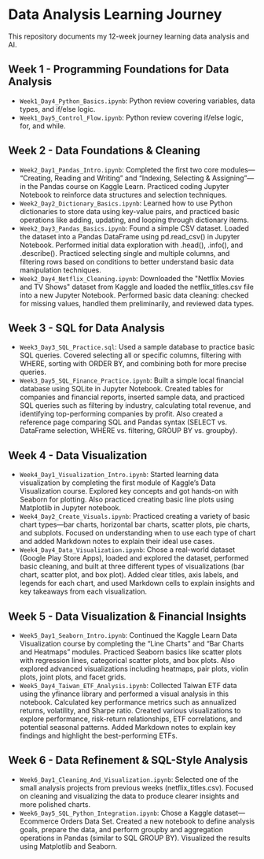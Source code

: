 # Data Analysis Learning Journey
This repository documents my 12-week journey learning data analysis and AI.

## Week 1 - Programming Foundations for Data Analysis
- `Week1_Day4_Python_Basics.ipynb`: Python review covering variables, data types, and if/else logic.
- `Week1_Day5_Control_Flow.ipynb`: Python review covering if/else logic, for, and while.

## Week 2 - Data Foundations & Cleaning
- `Week2_Day1_Pandas_Intro.ipynb`: Completed the first two core modules— “Creating, Reading and Writing” and “Indexing, Selecting & Assigning”—in the Pandas course on Kaggle Learn. Practiced coding Jupyter Notebook to reinforce data structures and selection techniques.
- `Week2_Day2_Dictionary_Basics.ipynb`: Learned how to use Python dictionaries to store data using key-value pairs, and practiced basic operations like adding, updating, and looping through dictionary items.
- `Week2_Day3_Pandas_Basics.ipynb`: Found a simple CSV dataset. Loaded the dataset into a Pandas DataFrame using pd.read_csv() in Jupyter Notebook. Performed initial data exploration with .head(), .info(), and .describe(). Practiced selecting single and multiple columns, and filtering rows based on conditions to better understand basic data manipulation techniques.
- `Week2_Day4_Netflix_Cleaning.ipynb`: Downloaded the "Netflix Movies and TV Shows" dataset from Kaggle and loaded the netflix_titles.csv file into a new Jupyter Notebook. Performed basic data cleaning: checked for missing values, handled them preliminarily, and reviewed data types.

## Week 3 - SQL for Data Analysis
- `Week3_Day3_SQL_Practice.sql`: Used a sample database to practice basic SQL queries. Covered selecting all or specific columns, filtering with WHERE, sorting with ORDER BY, and combining both for more precise queries.
- `Week3_Day5_SQL_Finance_Practice.ipynb`: Built a simple local financial database using SQLite in Jupyter Notebook. Created tables for companies and financial reports, inserted sample data, and practiced SQL queries such as filtering by industry, calculating total revenue, and identifying top-performing companies by profit. Also created a reference page comparing SQL and Pandas syntax (SELECT vs. DataFrame selection, WHERE vs. filtering, GROUP BY vs. groupby).

## Week 4 - Data Visualization
- `Week4_Day1_Visualization_Intro.ipynb`: Started learning data visualization by completing the first module of Kaggle’s Data Visualization course. Explored key concepts and got hands-on with Seaborn for plotting. Also practiced creating basic line plots using Matplotlib in Jupyter notebook.
- `Week4_Day2_Create_Visuals.ipynb`: Practiced creating a variety of basic chart types—bar charts, horizontal bar charts, scatter plots, pie charts, and subplots. Focused on understanding when to use each type of chart and added Markdown notes to explain their ideal use cases.
- `Week4_Day4_Data_Visualization.ipynb`: Chose a real-world dataset (Google Play Store Apps), loaded and explored the dataset, performed basic cleaning, and built at three different types of visualizations (bar chart, scatter plot, and box plot). Added clear titles, axis labels, and legends for each chart, and used Markdown cells to explain insights and key takeaways from each visualization.

## Week 5 - Data Visualization & Financial Insights
- `Week5_Day1_Seaborn_Intro.ipynb`: Continued the Kaggle Learn Data Visualization course by completing the “Line Charts” and “Bar Charts and Heatmaps” modules. Practiced Seaborn basics like scatter plots with regression lines, categorical scatter plots, and box plots. Also explored advanced visualizations including heatmaps, pair plots, violin plots, joint plots, and facet grids. 
- `Week5_Day4_Taiwan_ETF_Analysis.ipynb`: Collected Taiwan ETF data using the yfinance library and performed a visual analysis in this notebook. Calculated key performance metrics such as annualized returns, volatility, and Sharpe ratio. Created various visualizations to explore performance, risk-return relationships, ETF correlations, and potential seasonal patterns. Added Markdown notes to explain key findings and highlight the best-performing ETFs.
## Week 6 - Data Refinement & SQL-Style Analysis
- `Week6_Day1_Cleaning_And_Visualization.ipynb`: Selected one of the small analysis projects from previous weeks (netflix_titles.csv). Focused on cleaning and visualizing the data to produce clearer insights and more polished charts.
- `Week6_Day5_SQL_Python_Integration.ipynb`: Chose a Kaggle dataset— Ecommerce Orders Data Set. Created a new notebook to define analysis goals, prepare the data, and perform groupby and aggregation operations in Pandas (similar to SQL GROUP BY). Visualized the results using Matplotlib and Seaborn.
